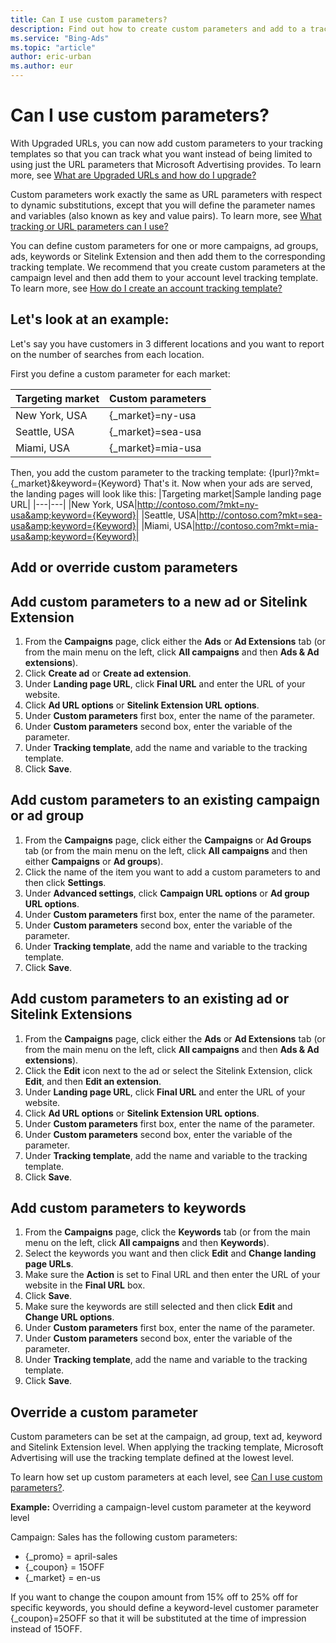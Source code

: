 ```yaml
---
title: Can I use custom parameters?
description: Find out how to create custom parameters and add to a tracking template.
ms.service: "Bing-Ads"
ms.topic: "article"
author: eric-urban
ms.author: eur
---
```


# Can I use custom parameters?

With Upgraded URLs, you can now add custom parameters to your tracking templates so that you can track what you want instead of being limited to using just the URL parameters that Microsoft Advertising provides. To learn more, see [What are Upgraded URLs and how do I upgrade?](./hlp_BA_CONC_UpgradeURL_MigrateFAQ.md)

Custom parameters work exactly the same as URL parameters with respect to dynamic substitutions, except that you will define the parameter names and variables (also known as key and value pairs). To learn more, see [What tracking or URL parameters can I use?](./hlp_BA_CONC_UpgradeURL_URLParameters.md)

You can define custom parameters for one or more campaigns, ad groups, ads, keywords or Sitelink Extension and then add them to the corresponding tracking template. We recommend that you create custom parameters at the campaign level and then add them to your account level tracking template. To learn more, see [How do I create an account tracking template?](./hlp_BA_CONC_UpgradeURL_TrackTemplateGlobalParam.md)

## Let's look at an example:

Let's say you have customers in 3 different locations and you want to report on the number of searches from each location.

First you define a custom parameter for each market:

|Targeting market|Custom parameters|
|---|---|
|New York, USA|{_market}=ny-usa|
|Seattle, USA|{_market}=sea-usa|
|Miami, USA|{_market}=mia-usa|

Then, you add the custom parameter to the tracking template:   {lpurl}?mkt={_market}&amp;keyword={Keyword}      That's it. Now when your ads are served, the landing pages will look like this:
|Targeting market|Sample landing page URL|
|---|---|
|New York, USA|http://contoso.com/?mkt=ny-usa&amp;keyword={Keyword}|
|Seattle, USA|http://contoso.com?mkt=sea-usa&amp;keyword={Keyword}|
|Miami, USA|http://contoso.com?mkt=mia-usa&amp;keyword={Keyword}|

## Add or override custom parameters

## Add custom parameters to a new ad or Sitelink Extension
1. From the **Campaigns** page, click either the **Ads** or **Ad Extensions** tab (or from the main menu on the left, click **All campaigns** and then **Ads &amp; Ad extensions**).
1. Click **Create ad** or **Create ad extension**.
1. Under **Landing page URL**, click **Final URL** and enter the URL of your website.
1. Click **Ad URL options** or **Sitelink Extension URL options**.
1. Under **Custom parameters** first box, enter the name of the parameter.
1. Under **Custom parameters** second box, enter the variable of the parameter.
1. Under **Tracking template**, add the name and variable to the tracking template.
1. Click **Save**.

## Add custom parameters to an existing campaign or ad group
1. From the **Campaigns** page, click either the **Campaigns** or **Ad Groups** tab (or from the main menu on the left, click **All campaigns** and then either **Campaigns** or **Ad groups**).
1. Click the name of the item you want to add a custom parameters to and then click **Settings**.
1. Under **Advanced settings**, click **Campaign URL options** or **Ad group URL options**.
1. Under **Custom parameters** first box, enter the name of the parameter.
1. Under **Custom parameters** second box, enter the variable of the parameter.
1. Under **Tracking template**, add the name and variable to the tracking template.
1. Click **Save**.

## Add custom parameters to an existing ad or Sitelink Extensions
1. From the **Campaigns** page, click either the **Ads** or **Ad Extensions** tab (or from the main menu on the left, click **All campaigns** and then **Ads &amp; Ad extensions**).
1. Click the **Edit** icon next to the ad or select the Sitelink Extension, click **Edit**, and then **Edit an extension**.
1. Under **Landing page URL**, click **Final URL** and enter the URL of your website.
1. Click **Ad URL options** or **Sitelink Extension URL options**.
1. Under **Custom parameters** first box, enter the name of the parameter.
1. Under **Custom parameters** second box, enter the variable of the parameter.
1. Under **Tracking template**, add the name and variable to the tracking template.
1. Click **Save**.

## Add custom parameters to keywords
1. From the **Campaigns** page, click the **Keywords** tab (or from the main menu on the left, click **All campaigns** and then **Keywords**).
1. Select the keywords you want and then click **Edit** and **Change landing page URLs**.
1. Make sure the **Action** is set to Final URL and then enter the URL of your website in the **Final URL** box.
1. Click **Save**.
1. Make sure the keywords are still selected and then click **Edit** and **Change URL options**.
1. Under **Custom parameters** first box, enter the name of the parameter.
1. Under **Custom parameters** second box, enter the variable of the parameter.
1. Under **Tracking template**, add the name and variable to the tracking template.
1. Click **Save**.

## Override a custom parameter
Custom parameters can be set at the campaign, ad group, text ad, keyword and Sitelink Extension level.        When applying the tracking template, Microsoft Advertising will use the tracking template defined at the lowest level.

To learn how set up custom parameters at each level, see [Can I use custom parameters?](./hlp_BA_CONC_UpgradeURL_TrackTemplateCustomParam.md).

**Example:**  Overriding a campaign-level custom parameter at the keyword level

Campaign: Sales has the following custom parameters:

- {_promo} = april-sales
- {_coupon} = 15OFF
- {_market} = en-us

If you want to change the coupon amount from 15% off to 25% off for specific keywords, you should define a keyword-level customer parameter {_coupon}=25OFF so that it will be substituted at the time of impression instead of 15OFF.


